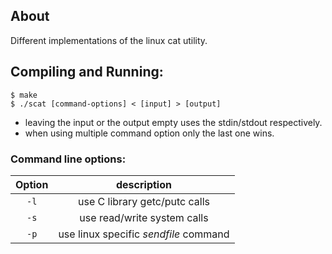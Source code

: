 ## About
Different implementations of the linux cat utility.

## Compiling and Running:
```console
$ make
$ ./scat [command-options] < [input] > [output]
```
- leaving the input or the output empty uses the stdin/stdout respectively.
- when using multiple command option only the last one wins.

### Command line options: 

| Option    | description                           |
|:---------:|:-------------------------------------:|
| `-l`      | use C library getc/putc calls         |
| `-s`      | use read/write system calls           |
| `-p`      | use linux specific *sendfile* command |